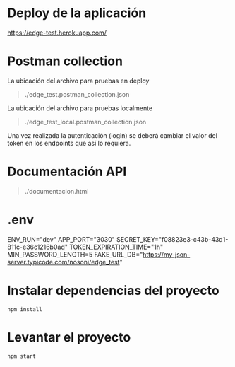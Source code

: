 # Deploy de la aplicación
https://edge-test.herokuapp.com/

# Postman collection
La ubicación del archivo para pruebas en deploy
> ./edge_test.postman_collection.json

La ubicación del archivo para pruebas localmente
> ./edge_test_local.postman_collection.json

Una vez realizada la autenticación (login) se deberá cambiar el valor del token en los endpoints que así lo requiera.

# Documentación API
> ./documentacion.html

# .env
ENV_RUN="dev"
APP_PORT="3030"
SECRET_KEY="f08823e3-c43b-43d1-811c-e36c1216b0ad"
TOKEN_EXPIRATION_TIME="1h"
MIN_PASSWORD_LENGTH=5
FAKE_URL_DB="https://my-json-server.typicode.com/nosoni/edge_test"

# Instalar dependencias del proyecto
```
npm install
```

# Levantar el proyecto
```
npm start
```